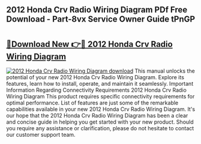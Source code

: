 ## 2012 Honda Crv Radio Wiring Diagram PDf Free Download - Part-8vx Service Owner Guide tPnGP

# <h2><a href="http://dfmdova.blite.top/?on=2012+Honda+Crv+Radio+Wiring+Diagram">🔗Download New 👉🔴 2012 Honda Crv Radio Wiring Diagram</a></h2>

[![2012 Honda Crv Radio Wiring Diagram download](https://i.imgur.com/lujVjoI.png)](http://dfmdova.blite.top/?on=2012+Honda+Crv+Radio+Wiring+Diagram)
This manual unlocks the potential of your new 2012 Honda Crv Radio Wiring Diagram. Explore its features, learn how to install, operate, and maintain it seamlessly. Important Information Regarding Connectivity Requirements 2012 Honda Crv Radio Wiring Diagram This product requires specific connectivity requirements for optimal performance. List of features are just some of the remarkable capabilities available in your new 2012 Honda Crv Radio Wiring Diagram. It's our hope that the 2012 Honda Crv Radio Wiring Diagram has been a clear and concise guide in helping you get started with your new product. Should you require any assistance or clarification, please do not hesitate to contact our customer support team.
